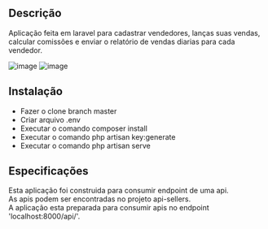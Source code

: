 

## Descrição

Aplicação feita em laravel para cadastrar vendedores, lanças suas vendas, calcular comissões e enviar o relatório de vendas diarias para cada vendedor.


![image](https://user-images.githubusercontent.com/45969286/143619459-7d21a89d-211c-4daf-a54e-d3e8d6663108.png)
![image](https://user-images.githubusercontent.com/45969286/143619530-9da0d0c1-d73c-42d7-802d-320edbe5bf52.png)


## Instalação

<ul>
    <li>Fazer o clone branch master</li>    
    <li>Criar arquivo .env</li>    
    <li>Executar o comando composer install</li>
    <li>Executar o comando php artisan key:generate</li>
    <li>Executar o comando php artisan serve</li>
</ul>

## Especificações

Esta aplicação foi construida para consumir endpoint de uma api. <br>
As apis podem ser encontradas no projeto api-sellers.<br>
A aplicação esta preparada para consumir apis no endpoint 'localhost:8000/api/'.

